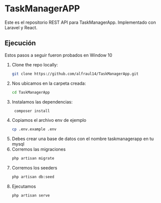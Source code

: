

# TaskManagerAPP

Este es el repositorio REST API para TaskManagerApp. Implementado con Laravel y React.

## Ejecución

Estos pasos a seguir fueron probados en Window 10

1. Clone the repo locally:
    ```sh
    git clone https://github.com/alfraul14/TaskManagerApp.git
    ```
2. Nos ubicamos en la carpeta creada:
    ```sh
    cd TaskManagerApp
    ```
3. Instalamos las dependencias:
   ```sh
    composer install
    ```
4. Copiamos el archivo env de ejemplo
    ```sh
    cp .env.example .env
    ```
5. Debes crear una base de datos con el nombre taskmanagerapp en tu mysql
6. Corremos las migraciones
    ```sh
    php artisan migrate
    ```
7. Corremos los seeders
    ```sh
    php artisan db:seed
    ```
8. Ejecutamos
    ```sh
    php artisan serve
    ```

